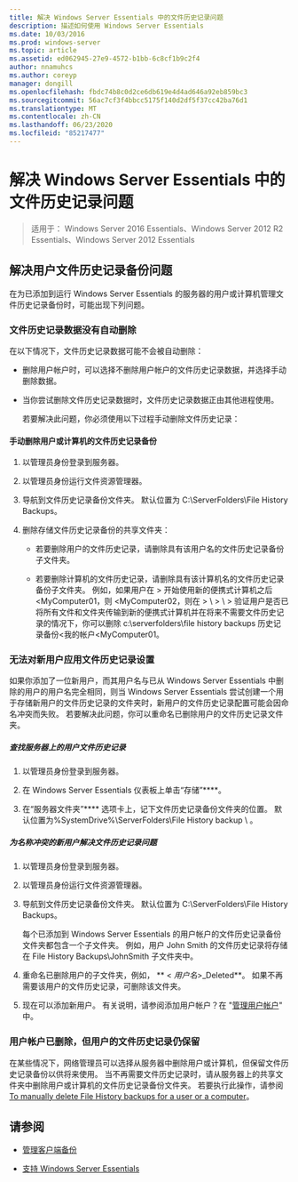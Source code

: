 ```yaml
---
title: 解决 Windows Server Essentials 中的文件历史记录问题
description: 描述如何使用 Windows Server Essentials
ms.date: 10/03/2016
ms.prod: windows-server
ms.topic: article
ms.assetid: ed062945-27e9-4572-b1bb-6c8cf1b9c2f4
author: nnamuhcs
ms.author: coreyp
manager: dongill
ms.openlocfilehash: fbdc74b8c0d2ce6db619e4d4ad646a92eb859bc3
ms.sourcegitcommit: 56ac7cf3f4bbcc5175f140d2df5f37cc42ba76d1
ms.translationtype: MT
ms.contentlocale: zh-CN
ms.lasthandoff: 06/23/2020
ms.locfileid: "85217477"
---
```

# <a name="troubleshoot-file-history-in-windows-server-essentials"></a>解决 Windows Server Essentials 中的文件历史记录问题

>适用于： Windows Server 2016 Essentials、Windows Server 2012 R2 Essentials、Windows Server 2012 Essentials 
  
## <a name="troubleshoot-issues-with-user-file-history-backups"></a>解决用户文件历史记录备份问题  
 在为已添加到运行 Windows Server Essentials 的服务器的用户或计算机管理文件历史记录备份时，可能出现下列问题。  
  
### <a name="file-history-data-is-not-automatically-deleted"></a>文件历史记录数据没有自动删除  
 在以下情况下，文件历史记录数据可能不会被自动删除：  
  
- 删除用户帐户时，可以选择不删除用户帐户的文件历史记录数据，并选择手动删除数据。  
  
- 当你尝试删除文件历史记录数据时，文件历史记录数据正由其他进程使用。  
  
  若要解决此问题，你必须使用以下过程手动删除文件历史记录：  
  
####  <a name="to-manually-delete-file-history-backups-for-a-user-or-a-computer"></a><a name="BKMK_manuallyDelete"></a>手动删除用户或计算机的文件历史记录备份  
  
1.  以管理员身份登录到服务器。  
  
2.  以管理员身份运行文件资源管理器。  
  
3.  导航到文件历史记录备份文件夹。 默认位置为 C:\ServerFolders\File History Backups。  
  
4.  删除存储文件历史记录备份的共享文件夹：  
  
    -   若要删除用户的文件历史记录，请删除具有该用户名的文件历史记录备份子文件夹。  
  
    -   若要删除计算机的文件历史记录，请删除具有该计算机名的文件历史记录备份子文件夹。 例如，如果用户在 \> 开始使用新的便携式计算机之后 <MyComputer01，则 <MyComputer02，则在 \> \\ \> \\ \> 验证用户是否已将所有文件和文件夹传输到新的便携式计算机并在将来不需要文件历史记录的情况下，你可以删除 c:\serverfolders\file history backups 历史记录备份<我的帐户<MyComputer01。  
  
### <a name="cannot-apply-file-history-setting-to-a-new-user"></a>无法对新用户应用文件历史记录设置  
 如果你添加了一位新用户，而其用户名与已从 Windows Server Essentials 中删除的用户的用户名完全相同，则当 Windows Server Essentials 尝试创建一个用于存储新用户的文件历史记录的文件夹时，新用户的文件历史记录配置可能会因命名冲突而失败。 若要解决此问题，你可以重命名已删除用户的文件历史记录文件夹。  
  
##### <a name="to-locate-user-file-history-on-the-server"></a>查找服务器上的用户文件历史记录  
  
1.  以管理员身份登录到服务器。  
  
2.  在 Windows Server Essentials 仪表板上单击“存储”****。  
  
3.  在“服务器文件夹”**** 选项卡上，记下文件历史记录备份文件夹的位置。 默认位置为%SystemDrive%\ServerFolders\File History backup \\ 。  
  
##### <a name="to-resolve-file-history-issues-for-a-new-user-with-a-name-conflict"></a>为名称冲突的新用户解决文件历史记录问题  
  
1.  以管理员身份登录到服务器。  
  
2.  以管理员身份运行文件资源管理器。  
  
3.  导航到文件历史记录备份文件夹。 默认位置为 C:\ServerFolders\File History Backups。  
  
     每个已添加到 Windows Server Essentials 的用户帐户的文件历史记录备份文件夹都包含一个子文件夹。 例如，用户 John Smith 的文件历史记录将存储在 File History Backups\JohnSmith 子文件夹中。  
  
4.  重命名已删除用户的子文件夹，例如， ** < *用户名*>_Deleted**。 如果不再需要该用户的文件历史记录，可删除该文件夹。  

5. 现在可以添加新用户。 有关说明，请参阅添加用户帐户？在 "[管理用户帐户](../manage/Manage-User-Accounts-in-Windows-Server-Essentials.md)" 中。  
  
### <a name="a-user-account-was-removed-but-the-users-file-history-remains"></a>用户帐户已删除，但用户的文件历史记录仍保留  
 在某些情况下，网络管理员可以选择从服务器中删除用户或计算机，但保留文件历史记录备份以供将来使用。 当不再需要文件历史记录时，请从服务器上的共享文件夹中删除用户或计算机的文件历史记录备份文件夹。 若要执行此操作，请参阅 [To manually delete File History backups for a user or a computer](../support/Troubleshoot-File-History-in-Windows-Server-Essentials.md#BKMK_manuallyDelete)。  

  
## <a name="see-also"></a>请参阅  
  
-   [管理客户端备份](../manage/Manage-Client-Computer-Backup-in-Windows-Server-Essentials.md)  

-   [支持 Windows Server Essentials](../support/Support-Windows-Server-Essentials.md)


